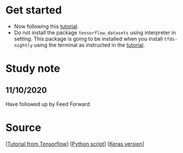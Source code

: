 # Get started
- Now following this [tutorial](https://www.tensorflow.org/tutorials/text/transformer).
- Do not install the package `tensorflow_datasets` using interpreter in setting. This package is going to be installed when you install `tfds-nightly` using the terminal as instructed in the [tutorial](https://www.tensorflow.org/tutorials/text/transformer).

# Study note
## 11/10/2020
Have followed up by Feed Forward 

# Source
[[Tutorial from Tensorflow](https://www.tensorflow.org/tutorials/text/transformer)] [[Python script](https://github.com/Lornatang/TensorFlow2-tutorials/blob/master/Experts_tutorial/Text/transformer.py)] [[Keras version](https://keras.io/examples/nlp/text_classification_with_transformer/)]